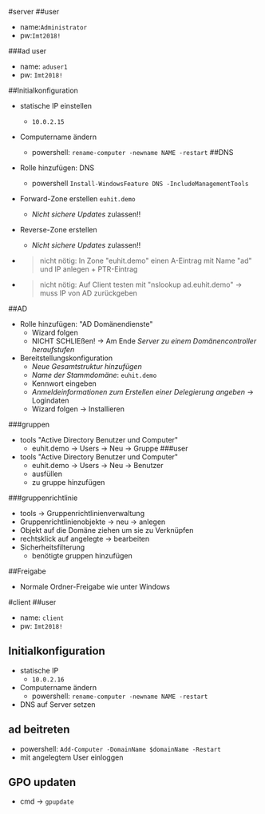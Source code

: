 #server
##user

- name:`Administrator`
- pw:`Imt2018!`

###ad user

- name: `aduser1`
- pw: `Imt2018!`

##Initialkonfiguration
- statische IP einstellen
    - `10.0.2.15`
- Computername ändern
    - powershell: `rename-computer -newname NAME -restart`
##DNS
- Rolle hinzufügen: DNS
    - powershell `Install-WindowsFeature DNS -IncludeManagementTools`
- Forward-Zone erstellen `euhit.demo`
    - _Nicht sichere Updates_ zulassen!!
- Reverse-Zone erstellen    
    - _Nicht sichere Updates_ zulassen!!
    
- > nicht nötig: In Zone "euhit.demo" einen A-Eintrag mit Name "ad" und IP anlegen + PTR-Eintrag
- > nicht nötig:  Auf Client testen mit "nslookup ad.euhit.demo" -> muss IP von AD zurückgeben

##AD
- Rolle hinzufügen: "AD Domänendienste"
    - Wizard folgen
    - NICHT SCHLIEßen! -> Am Ende _Server zu einem Domänencontroller heraufstufen_
- Bereitstellungskonfiguration
    - _Neue Gesamtstruktur hinzufügen_
    - _Name der Stammdomäne_: `euhit.demo`
    - Kennwort eingeben
    - _Anmeldeinformationen zum Erstellen einer Delegierung angeben_ -> Logindaten
    - Wizard folgen -> Installieren

###gruppen
- tools "Active Directory Benutzer und Computer"
    - euhit.demo -> Users -> Neu -> Gruppe
###user
- tools "Active Directory Benutzer und Computer"
    - euhit.demo -> Users -> Neu -> Benutzer
    - ausfüllen
    - zu gruppe hinzufügen


###gruppenrichtlinie
- tools -> Gruppenrichtlinienverwaltung
- Gruppenrichtlinienobjekte -> neu -> anlegen
- Objekt auf die Domäne ziehen um sie zu Verknüpfen
- rechtsklick auf angelegte -> bearbeiten
- Sicherheitsfilterung
    - benötigte gruppen hinzufügen

##Freigabe
- Normale Ordner-Freigabe wie unter Windows

#client
##user

- name: `client`
- pw: `Imt2018!`

## Initialkonfiguration

- statische IP
    - `10.0.2.16`
- Computername ändern
    - powershell: `rename-computer -newname NAME -restart`
- DNS auf Server setzen

## ad beitreten
- powershell: `Add-Computer -DomainName $domainName -Restart`
- mit angelegtem User einloggen
## GPO updaten
- cmd -> `gpupdate`
